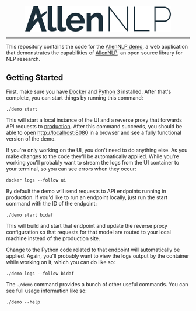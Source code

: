 <div align="center">
    <img src="https://raw.githubusercontent.com/allenai/allennlp/master/docs/img/allennlp-logo-dark.png" width="400"/>
    <hr/>
</div>

This repository contains the code for the [AllenNLP demo](https://demo.allennlp.org), a web 
application that demonstrates the capabilities of [AllenNLP](https://github.com/allenai/allennlp),
an open source library for NLP research.

## Getting Started

First, make sure you have [Docker](https://www.docker.com/) and [Python 3](https://www.python.org/) 
installed. After that's complete, you can start things by running this command:

```
./demo start
```

This will start a local instance of the UI and a reverse proxy that forwards API requests
to [production](https://demo.allennlp.org). After this command succeeds, you should be able to
open [http://localhost:8080](http://localhost:8080) in a browser and see a fully functional 
version of the demo.

If you're only working on the UI, you don't need to do anything else. As you make changes
to the code they'll be automatically applied. While you're working you'll probably want to
stream the logs from the UI container to your terminal, so you can see errors when they
occur:

```
docker logs --follow ui
```

By default the demo will send requests to API endpoints running in production. If you'd like to 
run an endpoint locally, just run the start command with the ID of the endpoint:

```
./demo start bidaf
```

This will build and start that endpoint and update the reverse proxy configuration so that
requests for that model are routed to your local machine instead of the production site. 

Change to the Python code related to that endpoint will automatically be applied. Again, you'll 
probably want to view the logs output by the container while working on it, which you can do like 
so:

```
./demo logs --follow bidaf
```

The `./demo` command provides a bunch of other useful commands. You can see full usage information
like so:

```
./demo --help
```


